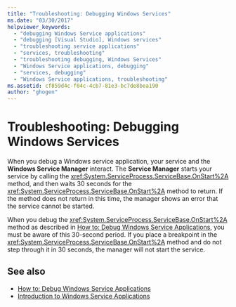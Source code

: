 ```yaml
---
title: "Troubleshooting: Debugging Windows Services"
ms.date: "03/30/2017"
helpviewer_keywords: 
  - "debugging Windows Service applications"
  - "debugging [Visual Studio], Windows services"
  - "troubleshooting service applications"
  - "services, troubleshooting"
  - "troubleshooting debugging, Windows Services"
  - "Windows Service applications, debugging"
  - "services, debugging"
  - "Windows Service applications, troubleshooting"
ms.assetid: cf859d4c-f04c-4cb7-81e3-bc7de8bea190
author: "ghogen"
---
```

# Troubleshooting: Debugging Windows Services
When you debug a Windows service application, your service and the **Windows Service Manager** interact. The **Service Manager** starts your service by calling the <xref:System.ServiceProcess.ServiceBase.OnStart%2A> method, and then waits 30 seconds for the <xref:System.ServiceProcess.ServiceBase.OnStart%2A> method to return. If the method does not return in this time, the manager shows an error that the service cannot be started.  
  
 When you debug the <xref:System.ServiceProcess.ServiceBase.OnStart%2A> method as described in [How to: Debug Windows Service Applications](../../../docs/framework/windows-services/how-to-debug-windows-service-applications.md), you must be aware of this 30-second period. If you place a breakpoint in the <xref:System.ServiceProcess.ServiceBase.OnStart%2A> method and do not step through it in 30 seconds, the manager will not start the service.  
  
## See also
- [How to: Debug Windows Service Applications](../../../docs/framework/windows-services/how-to-debug-windows-service-applications.md)
- [Introduction to Windows Service Applications](../../../docs/framework/windows-services/introduction-to-windows-service-applications.md)
